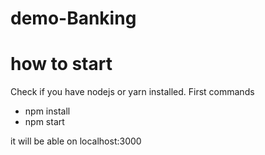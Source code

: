 # demo-Banking

# how to start

Check if you have nodejs or yarn installed.
First commands
* npm install
* npm start

it will be able on localhost:3000
